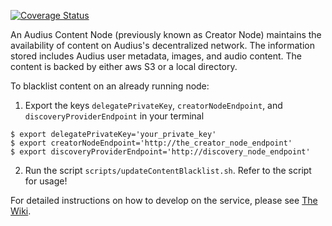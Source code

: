 [![Coverage Status](https://coveralls.io/repos/github/AudiusProject/audius-protocol/badge.svg)](https://coveralls.io/github/AudiusProject/audius-protocol)

An Audius Content Node (previously known as Creator Node) maintains the availability of content on Audius's decentralized network. The information stored includes Audius user metadata, images, and audio content. The content is backed by either aws S3 or a local directory.

To blacklist content on an already running node:
1. Export the keys `delegatePrivateKey`, `creatorNodeEndpoint`, and `discoveryProviderEndpoint` in your terminal
```
$ export delegatePrivateKey='your_private_key'
$ export creatorNodeEndpoint='http://the_creator_node_endpoint'
$ export discoveryProviderEndpoint='http://discovery_node_endpoint'
```
2. Run the script `scripts/updateContentBlacklist.sh`. Refer to the script for usage!

For detailed instructions on how to develop on the service, please see [The Wiki](https://github.com/AudiusProject/audius-protocol/wiki/Creator-Node-%E2%80%90-How-to-run).